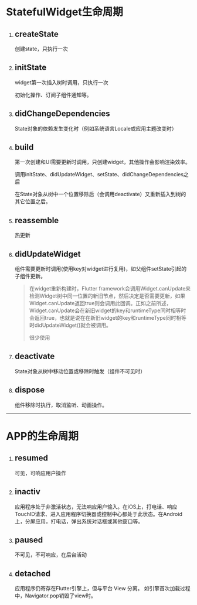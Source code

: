 
# StatefulWidget生命周期
1. ## createState
   创建state，只执行一次
2. ## initState
    widget第一次插入树时调用，只执行一次
    
    初始化操作、订阅子组件通知等。
3. ## didChangeDependencies
    State对象的依赖发生变化时（例如系统语言Locale或应用主题改变时）

4. ## build
    第一次创建和UI需要更新时调用，只创建widget，其他操作会影响渲染效率。

    调用initState、didUpdateWidget、setState、didChangeDependencies之后

    在State对象从树中一个位置移除后（会调用deactivate）又重新插入到树的其它位置之后。
5. ## reassemble
    热更新
6. ## didUpdateWidget
    组件需要更新时调用(使用key对widget进行复用)，如父组件setState引起的子组件更新。
    > 在widget重新构建时，Flutter framework会调用Widget.canUpdate来检测Widget树中同一位置的新旧节点，然后决定是否需要更新，如果Widget.canUpdate返回true则会调用此回调。正如之前所述，Widget.canUpdate会在新旧widget的key和runtimeType同时相等时会返回true，也就是说在在新旧widget的key和runtimeType同时相等时didUpdateWidget()就会被调用。
    >
    > 很少使用

7. ## deactivate
    State对象从树中移动位置或移除时触发（组件不可见时）
8. ## dispose
    组件移除时执行，取消监听、动画操作。
***

# APP的生命周期
1. ## resumed

    可见，可响应用户操作
2. ## inactiv

    应用程序处于非激活状态，无法响应用户输入。在iOS上，打电话、响应TouchID请求、进入应用程序切换器或控制中心都处于此状态。在Android上，分屏应用，打电话，弹出系统对话框或其他窗口等。
3. ## paused

    不可见，不可响应，在后台活动
4. ## detached

    应用程序仍寄存在Flutter引擎上，但与平台 View 分离。
    如引擎首次加载过程中，Navigator.pop销毁了view时。